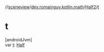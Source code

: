 //[sceneview](../../../index.md)/[dev.romainguy.kotlin.math](../index.md)/[Half2](index.md)/[t](t.md)

# t

[androidJvm]\
var [t](t.md): [Half](../-half/index.md)
